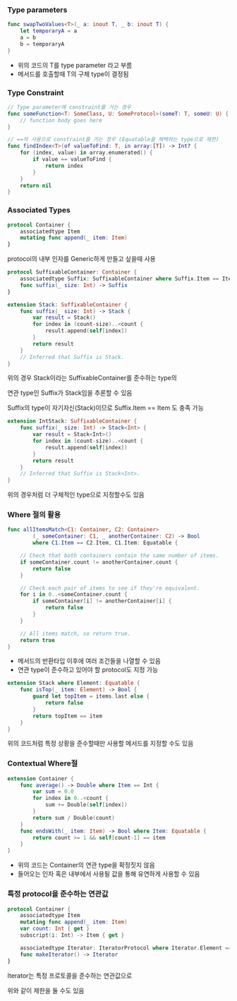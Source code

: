 ### Type parameters

```swift
func swapTwoValues<T>(_ a: inout T, _ b: inout T) {
    let temporaryA = a
    a = b
    b = temporaryA
}
```

- 위의 코드의 T를 type parameter 라고 부름
- 메서드를 호출할때 T의 구체 type이 결정됨

### Type Constraint

```swift
// Type parameter에 constraint를 거는 경우
func someFunction<T: SomeClass, U: SomeProtocol>(someT: T, someU: U) {
    // function body goes here
}

// ==의 사용으로 constraint를 거는 경우 (Equatable을 채택하는 type으로 제한)
func findIndex<T>(of valueToFind: T, in array:[T]) -> Int? {
    for (index, value) in array.enumerated() {
        if value == valueToFind {
            return index
        }
    }
    return nil
}
```

### Associated Types

```swift
protocol Container {
    associatedtype Item
    mutating func append(_ item: Item)
}
```

protocol의 내부 인자를 Generic하게 만들고 싶을때 사용

```swift
protocol SuffixableContainer: Container {
    associatedtype Suffix: SuffixableContainer where Suffix.Item == Item
    func suffix(_ size: Int) -> Suffix
}

extension Stack: SuffixableContainer {
    func suffix(_ size: Int) -> Stack {
        var result = Stack()
        for index in (count-size)..<count {
            result.append(self[index])
        }
        return result
    }
    // Inferred that Suffix is Stack.
}
```

위의 경우 Stack이라는 SuffixableContainer를 준수하는 type의

연관 type인 Suffix가 Stack임을 추론할 수 있음

Suffix의 type이 자기자신(Stack)이므로 Suffix.Item == Item 도 충족 가능

```swift
extension IntStack: SuffixableContainer {
    func suffix(_ size: Int) -> Stack<Int> {
        var result = Stack<Int>()
        for index in (count-size)..<count {
            result.append(self[index])
        }
        return result
    }
    // Inferred that Suffix is Stack<Int>.
}
```

위의 경우처럼 더 구체적인 type으로 지정할수도 있음

### Where 절의 활용

```swift
func allItemsMatch<C1: Container, C2: Container>
        (_ someContainer: C1, _ anotherContainer: C2) -> Bool
        where C1.Item == C2.Item, C1.Item: Equatable {

    // Check that both containers contain the same number of items.
    if someContainer.count != anotherContainer.count {
        return false
    }

    // Check each pair of items to see if they're equivalent.
    for i in 0..<someContainer.count {
        if someContainer[i] != anotherContainer[i] {
            return false
        }
    }

    // All items match, so return true.
    return true
}
```

- 메서드의 반환타입 이후에 여러 조건들을 나열할 수 있음
- 연관 type이 준수하고 있어야 할 protocol도 지정 가능

```swift
extension Stack where Element: Equatable {
    func isTop(_ item: Element) -> Bool {
        guard let topItem = items.last else {
            return false
        }
        return topItem == item
    }
}
```

위의 코드처럼 특정 상황을 준수할때만 사용할 메서드를 지정할 수도 있음

### Contextual Where절

```swift
extension Container {
    func average() -> Double where Item == Int {
        var sum = 0.0
        for index in 0..<count {
            sum += Double(self[index])
        }
        return sum / Double(count)
    }
    func endsWith(_ item: Item) -> Bool where Item: Equatable {
        return count >= 1 && self[count-1] == item
    }
}
```

- 위의 코드는 Container의 연관 type을 확정짓지 않음
- 들어오는 인자 혹은 내부에서 사용될 값을 통해 유연하게 사용할 수 있음

### 특정 protocol을 준수하는 연관값

```swift
protocol Container {
    associatedtype Item
    mutating func append(_ item: Item)
    var count: Int { get }
    subscript(i: Int) -> Item { get }

    associatedtype Iterator: IteratorProtocol where Iterator.Element == Item
    func makeIterator() -> Iterator
}
```

Iterator는 특정 프로토콜을 준수하는 연관값으로

위와 같이 제한을 둘 수도 있음